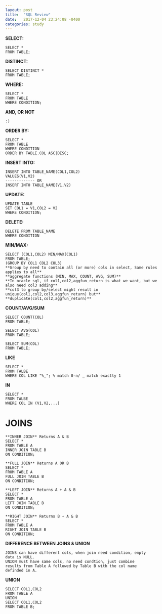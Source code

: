 ```yaml
---
layout: post
title:  "SQL Review"
date:   2017-12-04 23:24:08 -0400
categories: study
---
```


**SELECT:** 

	SELECT * 
	FROM TABLE;

**DISTINCT:** 

	SELECT DISTINCT * 
	FROM TABLE;

**WHERE:** 

	SELECT *
	FROM TABLE
	WHERE CONDITION;

**AND, OR NOT**

	:)

**ORDER BY:**

	SELECT *
	FROM TABLE
	WHERE CONDITION
	ORDER BY TABLE.COL ASC|DESC;

**INSERT INTO:**

	INSERT INTO TABLE_NAME(COL1,COL2)
	VALUES(V1,V2)
	------------- OR
	INSERT INTO TABLE_NAME(V1,V2)

**UPDATE:**

	UPDATE TABLE
	SET COL1 = V1,COL2 = V2
	WHERE CONDITION;

**DELETE:**

	DELETE FROM TABLE_NAME
	WHERE CONDITION

**MIN/MAX:**

	SELECT (COL1,COL2) MIN/MAX(COL1)
	FROM TABLE;
	(GROUP BY COL1 COL2 COL3)
	**Group by need to contain all (or more) cols in select, Same rules applies to all**
	**aggregate functions (MIN, MAX, COUNT, AVG, SUM)**
	**In oracle sql, if col1,col2,aggfun_return is what we want, but we also need col3 adding**
	**col3 to group by/select might result in unique(col1,col2,col3,aggfun_return) but**
	**duplicate(col1,col2,aggfun_return)**

**COUNT/AVG/SUM**

	SELECT COUNT(COL)
	FROM TABLE;

	SELECT AVG(COL)
	FROM TABLE;

	SELECT SUM(COL)
	FROM TABLE;

**LIKE**
	
	SELECT *
	FROM TALBE
	WHERE COL LIKE "%_"; % match 0-n/ _ match exactly 1

**IN**
	
	SELECT *
	FROM TALBE
	WHERE COL IN (V1,V2,...)

# **JOINS**

	**INNER JOIN** Returns A & B
	SELECT *
	FROM TABLE A
	INNER JOIN TABLE B
	ON CONDITION;

	**FULL JOIN** Returns A OR B
	SELECT *
	FROM TABLE A
	FULL JOIN TABLE B
	ON CONDITION;

	**LEFT JOIN** Returns A + A & B
	SELECT *
	FROM TABLE A
	LEFT JOIN TABLE B
	ON CONDITION;

	**RIGHT JOIN** Returns B + A & B
	SELECT *
	FROM TABLE A
	RIGHT JOIN TABLE B
	ON CONDITION;

**DIFFERENCE BETWEEN JOINS & UNION**
	
	JOINS can have different cols, when join need condition, empty
	data is NULL.
	UNION must have same cols, no need condtion, just combine 
	results from Table A followed by Table B with the col name
	definded in A.

**UNION**
	
	SELECT COL1,COL2
	FROM TABLE A
	UNION
	SELECT COL1,COL2
	FROM TABLE B;







